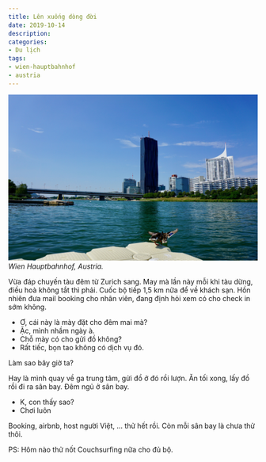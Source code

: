 ```yaml
---
title: Lên xuống dòng đời
date: 2019-10-14
description:
categories:
- Du lịch
tags:
- wien-hauptbahnhof
- austria
---
```

![Wien Hauptbahnhof Austria](./wien-hauptbahnhof-austria.jpg)
*Wien Hauptbahnhof, Austria.*

Vừa đáp chuyến tàu đêm từ Zurich sang. May mà lần này mỗi khi tàu dừng, điều hoà không tắt thì phải. Cuốc bộ tiếp 1,5 km nữa để về khách sạn. Hồn nhiên đưa mail booking cho nhân viên, đang định hỏi xem có cho check in sớm không.

- Ơ, cái này là mày đặt cho đêm mai mà?
- Ặc, mình nhầm ngày à.
- Chỗ mày có cho gửi đồ không?
- Rất tiếc, bọn tao không có dịch vụ đó.
  
Làm sao bây giờ ta?

Hay là mình quay về ga trung tâm, gửi đồ ở đó rồi lượn. Ăn tối xong, lấy đồ rồi đi ra sân bay. Đêm ngủ ở sân bay.

- K, con thấy sao?
- Chơi luôn
  
Booking, airbnb, host người Việt, ... thử hết rồi. Còn mỗi sân bay là chưa thử thôi.

PS: Hôm nào thử nốt Couchsurfing nữa cho đủ bộ.